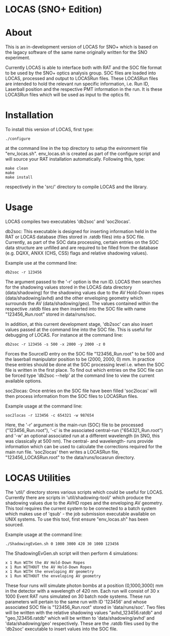 LOCAS (SNO+ Edition)
==========

About
==========
This is an in-development version of LOCAS for SNO+ which is based on the lagacy software of the same name originally written for the SNO experiment.

Currently LOCAS is able to interface both with RAT and the SOC file format to be used by the SNO+ optics analysis group. SOC files are loaded into LOCAS, processed and output to LOCASRun files. These LOCASRun files are intended to hold the relevant run specific information, i.e. Run ID, Laserball position and the respective PMT information in the run. It is these LOCASRun files which will be used as input to the optics fit.

Installation
==========
To install this version of LOCAS, first type: 

    ./configure 

at the command line in the top directory to setup the evironment file "env_locas.sh". env_locas.sh is created as part of the configure script and will source your RAT installation automatically. Following this, type: 

    make clean
    make
    make install 

respectively in the 'src/' directory to compile LOCAS and the library.

Usage
==========
LOCAS compiles two executables 'db2soc' and 'soc2locas'.

db2soc: This executable is designed for inserting information held in the RAT or LOCAS database (files stored in .ratdb files) into a SOC file. Currently, as part of the SOC data processing, certain entries on the SOC data structure are unfilled and are required to be filled from the database (e.g. DQXX, ANXX (CHS, CSS) flags and relative shadowing values). 

Example use at the command line: 

    db2soc -r 123456

The argument passed to the '-r' option is the run ID. LOCAS then searches for the shadowing values stored in the LOCAS data directory (data/shadowing) for the shadowing values due to the AV Hold-Down ropes (data/shadowing/avhd) and the other enveloping geometry which surrounds the AV (data/shadowing/geo). The values contained within the respective .ratdb files are then inserted into the SOC file with name "123456_Run.root" stored in data/runs/soc.

In addition, at this current development stage, 'db2soc' can also insert values passed at the command line into the SOC file. This is useful for debugging of LOCAS. For instance at the command line:

	db2soc -r 123456 -s 500 -x 2000 -y 2000 -z 0

Forces the SourceID entry on the SOC file "123456_Run.root" to be 500 and the laserball manipulator position to be (2000, 2000, 0) mm. In practice these entries should be done at the SOC processing level i.e. when the SOC file is written in the first place. To find out which entries on the SOC file can be forced type 'db2soc --help' at the command line to view the current available options.

soc2locas: Once entries on the SOC file have been filled 'soc2locas' will then process information from the SOC files to LOCASRun files. 

Example usage at the command line: 

    soc2locas -r 123456 -c 654321 -w 987654

Here, the '-r' argument is the main-run (SOC) file to be processed ("123456_Run.root"), '-c' is the associated central-run ("654321_Run.root") and '-w' an optional associated run at a different wavelength (in SNO, this was classically at 500 nm). The central- and wavelength- runs provide information which can be used to calculate the corrections required for the main run file. 'soc2locas' then writes a LOCASRun file, "123456_LOCASRun.root" to the data/runs/locasrun directory.

LOCAS Utilities
==========

The 'util/' directory stores various scripts which could be useful for LOCAS. Currently there are scripts in 'util/shadowing-tool/' which produce the shadowing values due to the AVHD ropes and the enveloping AV geometry. This tool requires the current system to be connected to a batch system which makes use of 'qsub' - the job submission executable available on UNIX systems. To use this tool, first ensure "env_locas.sh" has been sourced.

Example usage at the command line: 

    ./ShadowingEvGen.sh 0 1000 3000 420 30 1000 123456

The ShadowingEvGen.sh script will then perform 4 simulations:

	x 1 Run WITH the AV Hold-Down Ropes
	x 1 Run WITHOUT the AV Hold-Down Ropes
	x 1 Run WITH the enveloping AV geometry
	x 1 Run WITHOUT the enveloping AV geometry

These four runs will simulate photon bombs at a position (0,1000,3000) mm in the detector with a wavelength of 420 nm. Each run will consist of 30 x 1000 Event RAT runs simulated on 30 batch node systems. These run parameters will pertain to the same run with ID '123456' and whose associated SOC file is "123456_Run.root" stored in 'data/runs/soc'. Two files will be written with the relative shadowing values "avhd_123456.ratdb" and "geo_123456.ratdb" which will be written to 'data/shadowing/avhd' and 'data/shadowing/geo' respectively. These are the .ratdb files used by the 'db2soc' executable to insert values into the SOC file.
